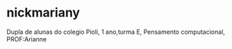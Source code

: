 # nickmariany
Dupla de alunas do colegio Pioli,
1 ano,turma E,
Pensamento computacional,
PROF:Arianne
